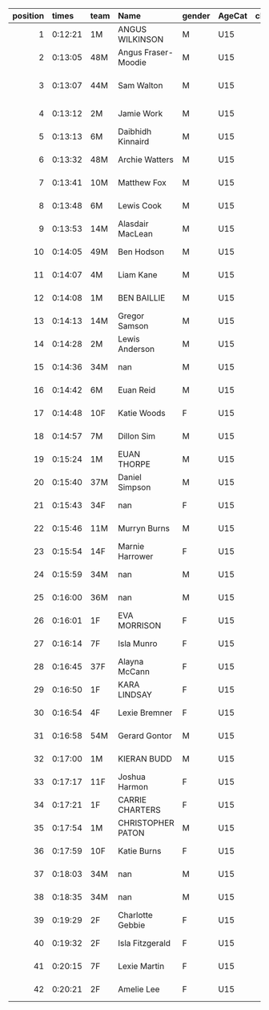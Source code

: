 |   position | times   | team   | Name                | gender   | AgeCat   |   clubnumber | Club name            | Website                                    |
|-----------:|:--------|:-------|:--------------------|:---------|:---------|-------------:|:---------------------|:-------------------------------------------|
|          1 | 0:12:21 | 1M     | ANGUS WILKINSON     | M        | U15      |            1 | East Kilbride AC     | http://www.ekac.org.uk/                    |
|          2 | 0:13:05 | 48M    | Angus Fraser-Moodie | M        | U15      |           48 | Springburn Harriers  | https://www.springburnharriers.co.uk/      |
|          3 | 0:13:07 | 44M    | Sam Walton          | M        | U15      |           44 | North Ayrshire AAC   | https://naathletics.co.uk/                 |
|          4 | 0:13:12 | 2M     | Jamie Work          | M        | U15      |            2 | Kilmarnock H&AC      | http://www.kilmarnockharriers.com/         |
|          5 | 0:13:13 | 6M     | Daibhidh Kinnaird   | M        | U15      |            6 | Cambuslang Harriers  | https://cambuslangharriers.org/            |
|          6 | 0:13:32 | 48M    | Archie Watters      | M        | U15      |           48 | Springburn Harriers  | https://www.springburnharriers.co.uk/      |
|          7 | 0:13:41 | 10M    | Matthew Fox         | M        | U15      |           10 | Shettleston Harriers | http://shettlestonharriers.org.uk/         |
|          8 | 0:13:48 | 6M     | Lewis Cook          | M        | U15      |            6 | Cambuslang Harriers  | https://cambuslangharriers.org/            |
|          9 | 0:13:53 | 14M    | Alasdair MacLean    | M        | U15      |           14 | Ayr Seaforth AC      | https://www.ayrseaforth.co.uk/             |
|         10 | 0:14:05 | 49M    | Ben Hodson          | M        | U15      |           49 | Stewartry AC         | nan                                        |
|         11 | 0:14:07 | 4M     | Liam Kane           | M        | U15      |            4 | Inverclyde AC        | https://www.inverclydeac.org/              |
|         12 | 0:14:08 | 1M     | BEN BAILLIE         | M        | U15      |            1 | East Kilbride AC     | http://www.ekac.org.uk/                    |
|         13 | 0:14:13 | 14M    | Gregor Samson       | M        | U15      |           14 | Ayr Seaforth AC      | https://www.ayrseaforth.co.uk/             |
|         14 | 0:14:28 | 2M     | Lewis Anderson      | M        | U15      |            2 | Kilmarnock H&AC      | http://www.kilmarnockharriers.com/         |
|         15 | 0:14:36 | 34M    | nan                 | M        | U15      |           34 | Kilbarchan AAC       | https://kilbarchanaac.org.uk/              |
|         16 | 0:14:42 | 6M     | Euan Reid           | M        | U15      |            6 | Cambuslang Harriers  | https://cambuslangharriers.org/            |
|         17 | 0:14:48 | 10F    | Katie Woods         | F        | U15      |           10 | Shettleston Harriers | http://shettlestonharriers.org.uk/         |
|         18 | 0:14:57 | 7M     | Dillon Sim          | M        | U15      |            7 | Giffnock North AC    | https://www.giffnocknorth.co.uk/           |
|         19 | 0:15:24 | 1M     | EUAN THORPE         | M        | U15      |            1 | East Kilbride AC     | http://www.ekac.org.uk/                    |
|         20 | 0:15:40 | 37M    | Daniel Simpson      | M        | U15      |           37 | Law & District AAC   | http://www.lawaac.co.uk/                   |
|         21 | 0:15:43 | 34F    | nan                 | F        | U15      |           34 | Kilbarchan AAC       | https://kilbarchanaac.org.uk/              |
|         22 | 0:15:46 | 11M    | Murryn Burns        | M        | U15      |           11 | Airdrie Harriers     | http://airdrieharriers.org/                |
|         23 | 0:15:54 | 14F    | Marnie Harrower     | F        | U15      |           14 | Ayr Seaforth AC      | https://www.ayrseaforth.co.uk/             |
|         24 | 0:15:59 | 34M    | nan                 | M        | U15      |           34 | Kilbarchan AAC       | https://kilbarchanaac.org.uk/              |
|         25 | 0:16:00 | 36M    | nan                 | M        | U15      |           36 | Larkhall YMCA        | https://www.facebook.com/larkhallharriers/ |
|         26 | 0:16:01 | 1F     | EVA MORRISON        | F        | U15      |            1 | East Kilbride AC     | http://www.ekac.org.uk/                    |
|         27 | 0:16:14 | 7F     | Isla Munro          | F        | U15      |            7 | Giffnock North AC    | https://www.giffnocknorth.co.uk/           |
|         28 | 0:16:45 | 37F    | Alayna McCann       | F        | U15      |           37 | Law & District AAC   | http://www.lawaac.co.uk/                   |
|         29 | 0:16:50 | 1F     | KARA LINDSAY        | F        | U15      |            1 | East Kilbride AC     | http://www.ekac.org.uk/                    |
|         30 | 0:16:54 | 4F     | Lexie Bremner       | F        | U15      |            4 | Inverclyde AC        | https://www.inverclydeac.org/              |
|         31 | 0:16:58 | 54M    | Gerard Gontor       | M        | U15      |           54 | VP-Glasgow           | nan                                        |
|         32 | 0:17:00 | 1M     | KIERAN BUDD         | M        | U15      |            1 | East Kilbride AC     | http://www.ekac.org.uk/                    |
|         33 | 0:17:17 | 11F    | Joshua Harmon       | F        | U15      |           11 | Airdrie Harriers     | http://airdrieharriers.org/                |
|         34 | 0:17:21 | 1F     | CARRIE CHARTERS     | F        | U15      |            1 | East Kilbride AC     | http://www.ekac.org.uk/                    |
|         35 | 0:17:54 | 1M     | CHRISTOPHER PATON   | M        | U15      |            1 | East Kilbride AC     | http://www.ekac.org.uk/                    |
|         36 | 0:17:59 | 10F    | Katie Burns         | F        | U15      |           10 | Shettleston Harriers | http://shettlestonharriers.org.uk/         |
|         37 | 0:18:03 | 34M    | nan                 | M        | U15      |           34 | Kilbarchan AAC       | https://kilbarchanaac.org.uk/              |
|         38 | 0:18:35 | 34M    | nan                 | M        | U15      |           34 | Kilbarchan AAC       | https://kilbarchanaac.org.uk/              |
|         39 | 0:19:29 | 2F     | Charlotte Gebbie    | F        | U15      |            2 | Kilmarnock H&AC      | http://www.kilmarnockharriers.com/         |
|         40 | 0:19:32 | 2F     | Isla Fitzgerald     | F        | U15      |            2 | Kilmarnock H&AC      | http://www.kilmarnockharriers.com/         |
|         41 | 0:20:15 | 7F     | Lexie Martin        | F        | U15      |            7 | Giffnock North AC    | https://www.giffnocknorth.co.uk/           |
|         42 | 0:20:21 | 2F     | Amelie Lee          | F        | U15      |            2 | Kilmarnock H&AC      | http://www.kilmarnockharriers.com/         |
